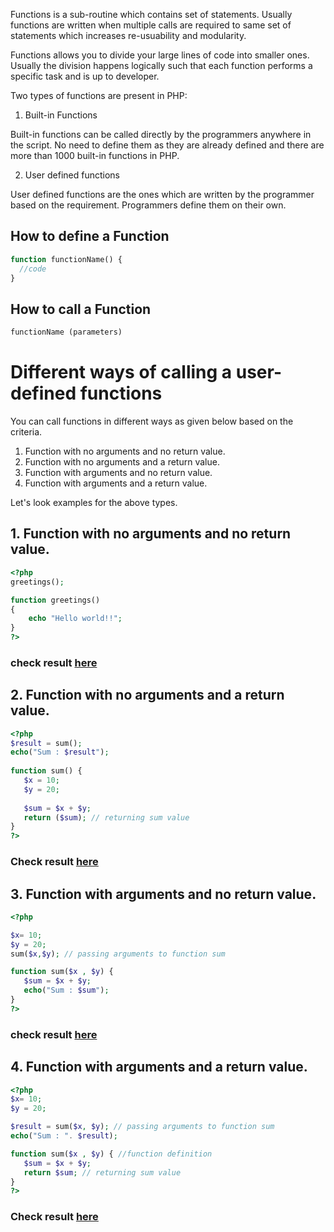 Functions is a sub-routine which contains set of statements. Usually functions are written when multiple calls are required to same set of statements which increases re-usuability and modularity.

Functions allows you to divide your large lines of code into smaller ones. Usually the division happens logically such that each function performs a specific task and is up to developer.

Two types of functions are present in PHP:

1. Built-in Functions

Built-in functions can be called directly by the programmers anywhere in the script. No need to define them as they are already defined and there are more than 1000 built-in functions in PHP.

2. User defined functions

User defined functions are the ones which are written by the programmer based on the requirement. Programmers define them on their own.


## How to define a Function
```php
function functionName() {
  //code
}
```
## How to call a Function

```php
functionName (parameters)
```
# Different ways of calling a user-defined functions

You can call functions in different ways as given below based on the criteria.

1. Function with no arguments and no return value.
2. Function with no arguments and a return value.
3. Function with arguments and no return value.
4. Function with arguments and a return value.

Let's look examples for the above types.

## 1. Function with no arguments and no return value.

```php
<?php
greetings();

function greetings()  
{  
    echo "Hello world!!";  
} 
?> 
```
### check result [here](https://onecompiler.com/php/3vsujd525)

## 2. Function with no arguments and a return value.

```php
<?php
$result = sum();
echo("Sum : $result");
  
function sum() {
   $x = 10;
   $y = 20;
 
   $sum = $x + $y;
   return ($sum); // returning sum value
}
?>
```

### Check result [here](https://onecompiler.com/php/3vsujrxp9)

## 3. Function with arguments and no return value.

```php
<?php

$x= 10;
$y = 20;
sum($x,$y); // passing arguments to function sum

function sum($x , $y) {
   $sum = $x + $y;
   echo("Sum : $sum");
}
?>
```
### check result [here](https://onecompiler.com/php/3vsujgeet)

## 4. Function with arguments and a return value.

```php
<?php
$x= 10;
$y = 20;

$result = sum($x, $y); // passing arguments to function sum
echo("Sum : ". $result);

function sum($x , $y) { //function definition
   $sum = $x + $y;
   return $sum; // returning sum value
}
?>
```
### Check result [here](https://onecompiler.com/php/3vsujyy6w)
